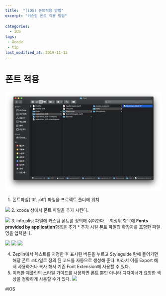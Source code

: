 ```yaml
---
title:  "[iOS] 폰트적용 방법"
excerpt: "커스텀 폰트 적용 방법"

categories:
  - iOS
tags:
 - Xcode
 - tip
last_modified_at: 2019-11-13
---
```


# 폰트 적용
![](../assets/images/font-post/1.png)
1. 폰트파일(.ttf, .otf) 파일을 프로젝트 폴더에 위치

![](%E1%84%91%E1%85%A9%E1%86%AB%E1%84%90%E1%85%B3%20%E1%84%8C%E1%85%A5%E1%86%A8%E1%84%8B%E1%85%AD%E1%86%BC/9EE04789-B03F-4CEB-AD54-0182C786FA36.png)
2. xcode 상에서 폰트 파일을 추가 시킨다.

![](%E1%84%91%E1%85%A9%E1%86%AB%E1%84%90%E1%85%B3%20%E1%84%8C%E1%85%A5%E1%86%A8%E1%84%8B%E1%85%AD%E1%86%BC/49F65408-AE22-41D6-AF74-A65FB0E03847.png)
3. info.plist 파일에 커스텀 폰트를 정의해 줘야한다.
    - 최상위 항목에 **Fonts provided by application**항목을 추가 
    * 추가 시킬 폰트 파일의 확장자를 포함한 파일명을 입력한다.

![](%E1%84%91%E1%85%A9%E1%86%AB%E1%84%90%E1%85%B3%20%E1%84%8C%E1%85%A5%E1%86%A8%E1%84%8B%E1%85%AD%E1%86%BC/F6E59E30-9A88-4360-A3EE-C1805386EEBE.png)
![](%E1%84%91%E1%85%A9%E1%86%AB%E1%84%90%E1%85%B3%20%E1%84%8C%E1%85%A5%E1%86%A8%E1%84%8B%E1%85%AD%E1%86%BC/835527E4-214F-4ABE-9633-36B355D88031.png)
![](%E1%84%91%E1%85%A9%E1%86%AB%E1%84%90%E1%85%B3%20%E1%84%8C%E1%85%A5%E1%86%A8%E1%84%8B%E1%85%AD%E1%86%BC/8EBAE31B-C58C-425C-802C-8712B965B678.png)


4. Zeplin에서 텍스트를 지정한 후 표시된 버튼을 누르고 Styleguide 란에 들어가면 해당 폰트 스타일로 정의 된 코드를 자동으로 생성해 준다. 따라서 이를 Export 해서 사용하거나 복사 해서 기존 Font Extension에 사용할 수 있다.
5. 이러한 제플린의 스타일 가이드를 사용하면 폰트 뿐만 아니라 디자이너가 요청한 색상을 정확하게 사용할 수가 있다.
![](%E1%84%91%E1%85%A9%E1%86%AB%E1%84%90%E1%85%B3%20%E1%84%8C%E1%85%A5%E1%86%A8%E1%84%8B%E1%85%AD%E1%86%BC/A14C2327-FCA8-4352-8549-C8FA81ED9126.png)


#iOS
